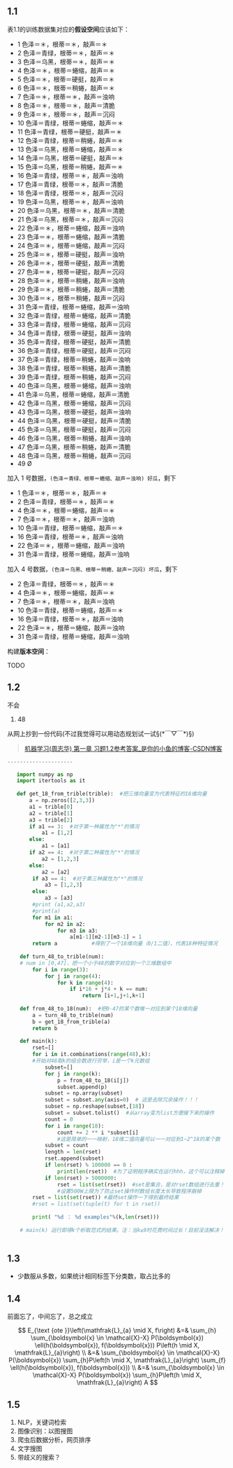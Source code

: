 ## 1.1 
表1.1的训练数据集对应的**假设空间**应该如下：  

- 1 色泽＝＊，根蒂＝＊，敲声＝＊  
- 2 色泽＝青绿，根蒂＝＊，敲声＝＊  
- 3 色泽＝乌黑，根蒂＝＊，敲声＝＊  
- 4 色泽＝＊，根蒂＝蜷缩，敲声＝＊  
- 5 色泽＝＊，根蒂＝硬挺，敲声＝＊  
- 6 色泽＝＊，根蒂＝稍蜷，敲声＝＊  
- 7 色泽＝＊，根蒂＝＊，敲声＝浊响  
- 8 色泽＝＊，根蒂＝＊，敲声＝清脆  
- 9 色泽＝＊，根蒂＝＊，敲声＝沉闷  
- 10 色泽＝青绿，根蒂＝蜷缩，敲声＝＊  
- 11 色泽＝青绿，根蒂＝硬挺，敲声＝＊  
- 12 色泽＝青绿，根蒂＝稍蜷，敲声＝＊  
- 13 色泽＝乌黑，根蒂＝蜷缩，敲声＝＊  
- 14 色泽＝乌黑，根蒂＝硬挺，敲声＝＊  
- 15 色泽＝乌黑，根蒂＝稍蜷，敲声＝＊  
- 16 色泽＝青绿，根蒂＝＊，敲声＝浊响  
- 17 色泽＝青绿，根蒂＝＊，敲声＝清脆  
- 18 色泽＝青绿，根蒂＝＊，敲声＝沉闷  
- 19 色泽＝乌黑，根蒂＝＊，敲声＝浊响  
- 20 色泽＝乌黑，根蒂＝＊，敲声＝清脆  
- 21 色泽＝乌黑，根蒂＝＊，敲声＝沉闷  
- 22 色泽＝＊，根蒂＝蜷缩，敲声＝浊响  
- 23 色泽＝＊，根蒂＝蜷缩，敲声＝清脆  
- 24 色泽＝＊，根蒂＝蜷缩，敲声＝沉闷  
- 25 色泽＝＊，根蒂＝硬挺，敲声＝浊响  
- 26 色泽＝＊，根蒂＝硬挺，敲声＝清脆  
- 27 色泽＝＊，根蒂＝硬挺，敲声＝沉闷  
- 28 色泽＝＊，根蒂＝稍蜷，敲声＝浊响  
- 29 色泽＝＊，根蒂＝稍蜷，敲声＝清脆  
- 30 色泽＝＊，根蒂＝稍蜷，敲声＝沉闷  
- 31 色泽＝青绿，根蒂＝蜷缩，敲声＝浊响  
- 32 色泽＝青绿，根蒂＝蜷缩，敲声＝清脆  
- 33 色泽＝青绿，根蒂＝蜷缩，敲声＝沉闷  
- 34 色泽＝青绿，根蒂＝硬挺，敲声＝浊响  
- 35 色泽＝青绿，根蒂＝硬挺，敲声＝清脆  
- 36 色泽＝青绿，根蒂＝硬挺，敲声＝沉闷  
- 37 色泽＝青绿，根蒂＝稍蜷，敲声＝浊响  
- 38 色泽＝青绿，根蒂＝稍蜷，敲声＝清脆  
- 39 色泽＝青绿，根蒂＝稍蜷，敲声＝沉闷  
- 40 色泽＝乌黑，根蒂＝蜷缩，敲声＝浊响  
- 41 色泽＝乌黑，根蒂＝蜷缩，敲声＝清脆  
- 42 色泽＝乌黑，根蒂＝蜷缩，敲声＝沉闷  
- 43 色泽＝乌黑，根蒂＝硬挺，敲声＝浊响  
- 44 色泽＝乌黑，根蒂＝硬挺，敲声＝清脆  
- 45 色泽＝乌黑，根蒂＝硬挺，敲声＝沉闷  
- 46 色泽＝乌黑，根蒂＝稍蜷，敲声＝浊响  
- 47 色泽＝乌黑，根蒂＝稍蜷，敲声＝清脆  
- 48 色泽＝乌黑，根蒂＝稍蜷，敲声＝沉闷  
- 49 Ø

加入 1 号数据，`(色泽＝青绿、根蒂＝蜷缩、敲声＝浊响) 好瓜`，剩下
- 1 色泽＝＊，根蒂＝＊，敲声＝＊  
- 2 色泽＝青绿，根蒂＝＊，敲声＝＊  
- 4 色泽＝＊，根蒂＝蜷缩，敲声＝＊  
- 7 色泽＝＊，根蒂＝＊，敲声＝浊响  
- 10 色泽＝青绿，根蒂＝蜷缩，敲声＝＊  
- 16 色泽＝青绿，根蒂＝＊，敲声＝浊响  
- 22 色泽＝＊，根蒂＝蜷缩，敲声＝浊响  
- 31 色泽＝青绿，根蒂＝蜷缩，敲声＝浊响  

加入 4 号数据，`(色泽＝乌黑、根蒂＝稍蜷、敲声＝沉闷) 坏瓜`，剩下

- 2 色泽＝青绿，根蒂＝＊，敲声＝＊  
- 4 色泽＝＊，根蒂＝蜷缩，敲声＝＊  
- 7 色泽＝＊，根蒂＝＊，敲声＝浊响  
- 10 色泽＝青绿，根蒂＝蜷缩，敲声＝＊  
- 16 色泽＝青绿，根蒂＝＊，敲声＝浊响  
- 22 色泽＝＊，根蒂＝蜷缩，敲声＝浊响  
- 31 色泽＝青绿，根蒂＝蜷缩，敲声＝浊响  

构建**版本空间**：

TODO

## 1.2

不会

1. 48

从网上抄到一份代码(不过我觉得可以用动态规划试一试§(\*￣▽￣\*)§)

> [机器学习(周志华) 第一章 习题1.2参考答案_是你的小鱼的博客-CSDN博客](https://blog.csdn.net/yuzeyuan12/article/details/83113461)

```python
--------------------- 

   import numpy as np
   import itertools as it
   
   def get_18_from_trible(trible):  #把三维向量变为代表特征的18维向量
       a = np.zeros([2,3,3])
       a1 = trible[0]
       a2 = trible[1]
       a3 = trible[2]
       if a1 == 3:  #对于第一种属性为"*"的情况
           a1 = [1,2]
       else:
           a1 = [a1]    
       if a2 == 4:  #对于第二种属性为"*"的情况
           a2 = [1,2,3]
       else:
           a2 = [a2]
        if a3 == 4:  #对于第三种属性为"*"的情况
            a3 = [1,2,3]
        else:
            a3 = [a3]
        #print (a1,a2,a3) 
        #print(a)
        for m1 in a1:
            for m2 in a2:
                for m3 in a3:
                    a[m1-1][m2-1][m3-1] = 1
        return a           #得到了一个18维向量（0/1二值），代表18种特征情况
    
    def turn_48_to_trible(num):   
    # num in [0,47]，把一个小于48的数字对应到一个三维数组中
        for i in range(3): 
            for j in range(4):
                for k in range(4):
                    if i*16 + j*4 + k == num:
                        return [i+1,j+1,k+1]
    
    def from_48_to_18(num):  #把0-47的某个数唯一对应到某个18维向量
        a = turn_48_to_trible(num)
        b = get_18_from_trible(a)
        return b  
    
    def main(k):
        rset=[]
        for i in it.combinations(range(48),k):   
        #开始对48取k的组合数进行穷举，i是一个k元数组
            subset=[]
            for j in range(k): 
                p = from_48_to_18(i[j])  
                subset.append(p)
            subset = np.array(subset)    
            subset = subset.any(axis=0)  # 这是去除冗余操作！！！
            subset = np.reshape(subset,[18]) 
            subset = subset.tolist()  #从array变为list方便接下来的操作
            count = 0
            for i in range(18):
                count += 2 ** i *subset[i]  
                #这是简单的一一映射，18维二值向量可以一一对应到1~2^18的某个数
            subset = count  
            length = len(rset)
            rset.append(subset)    
            if len(rset) % 100000 == 0 :
                print(len(rset))  #为了证明程序确实在运行hhh，这个可以注释掉
            if len(rset) > 5000000: 
                rset = list(set(rset))  #set是集合，是对rset数组进行去重！
                #设置500W上限为了防止set操作时数组长度太长导致程序崩掉
        rset = list(set(rset)) #最终set操作一下得到最终结果
        #rset = list(set(tuple(t) for t in rset))
        
        print( "%d ： %d examples"%(k,len(rset)))    
    
    # main(k) 运行即得k个析取范式的结果。注：当k≥9时花费时间过长！目前没法解决！
   

```

## 1.3

- 少数服从多数，如果统计相同标签下分类数，取占比多的


## 1.4

前面忘了，中间忘了，总之成立

$$
E_{\text {ote }}\left(\mathfrak{L}_{a} \mid X, f\right) &=& \sum_{h} \sum_{\boldsymbol{x} \in \mathcal{X}-X} P(\boldsymbol{x}) \ell(h(\boldsymbol{x}), f(\boldsymbol{x})) P\left(h \mid X, \mathfrak{L}_{a}\right)
\\
&=& \sum_{\boldsymbol{x} \in \mathcal{X}-X} P(\boldsymbol{x}) \sum_{h}P\left(h \mid X, \mathfrak{L}_{a}\right) \sum_{f}  \ell(h(\boldsymbol{x}), f(\boldsymbol{x})) 
\\
&=& \sum_{\boldsymbol{x} \in \mathcal{X}-X} P(\boldsymbol{x}) \sum_{h}P\left(h \mid X, \mathfrak{L}_{a}\right) A
$$

## 1.5

1. NLP，关键词检索
2. 图像识别：以图搜图
3. 爬虫后数据分析，网页排序
4. 文字搜图
5. 带歧义的搜索？